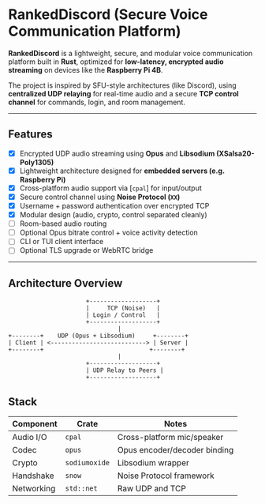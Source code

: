 # RankedDiscord (Secure Voice Communication Platform)

**RankedDiscord** is a lightweight, secure, and modular voice communication platform built in **Rust**, optimized for **low-latency, encrypted audio streaming** on devices like the **Raspberry Pi 4B**.

The project is inspired by SFU-style architectures (like Discord), using **centralized UDP relaying** for real-time audio and a secure **TCP control channel** for commands, login, and room management.

---

## Features

- [x] Encrypted UDP audio streaming using **Opus** and **Libsodium (XSalsa20-Poly1305)**
- [x] Lightweight architecture designed for **embedded servers (e.g. Raspberry Pi)**
- [x] Cross-platform audio support via [`cpal`] for input/output
- [x] Secure control channel using **Noise Protocol (`XX`)**
- [x] Username + password authentication over encrypted TCP
- [x] Modular design (audio, crypto, control separated cleanly)
- [ ] Room-based audio routing
- [ ] Optional Opus bitrate control + voice activity detection
- [ ] CLI or TUI client interface
- [ ] Optional TLS upgrade or WebRTC bridge

---

## Architecture Overview

```plaintext
                      +-------------------+
                      |     TCP (Noise)   |
                      | Login / Control   |
                      +-------------------+
                               |
+--------+    UDP (Opus + Libsodium)     +--------+
| Client | <---------------------------> | Server |
+--------+                              +--------+
                               |
                      +-------------------+
                      | UDP Relay to Peers |
                      +-------------------+

```
## Stack

| Component  | Crate         | Notes                        |
| ---------- | ------------- | ---------------------------- |
| Audio I/O  | `cpal`        | Cross-platform mic/speaker   |
| Codec      | `opus`        | Opus encoder/decoder binding |
| Crypto     | `sodiumoxide` | Libsodium wrapper            |
| Handshake  | `snow`        | Noise Protocol framework     |
| Networking | `std::net`    | Raw UDP and TCP              |
